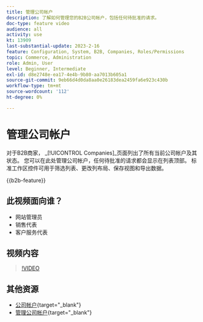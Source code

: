 ```yaml
---
title: 管理公司帐户
description: 了解如何管理您的B2B公司帐户，包括任何待批准的请求。
doc-type: feature video
audience: all
activity: use
kt: 13909
last-substantial-update: 2023-2-16
feature: Configuration, System, B2B, Companies, Roles/Permissions
topic: Commerce, Administration
role: Admin, User
level: Beginner, Intermediate
exl-id: d8e2748e-ea17-4e4b-9b80-aa7013b605a1
source-git-commit: 9eb66d4d0da8aa0e26183dea2459fa6e923c430b
workflow-type: tm+mt
source-wordcount: '112'
ht-degree: 0%

---
```


# 管理公司帐户

对于B2B商家， _[!UICONTROL Companies]_页面列出了所有当前公司帐户及其状态。 您可以在此处管理公司帐户，任何待批准的请求都会显示在列表顶部。 标准工作区控件可用于筛选列表、更改列布局、保存视图和导出数据。

{{b2b-feature}}

## 此视频面向谁？

- 网站管理员
- 销售代表
- 客户服务代表

## 视频内容

>[!VIDEO](https://video.tv.adobe.com/v/344447?quality=12&learn=on)

## 其他资源

- [公司帐户](https://experienceleague.adobe.com/docs/commerce-admin/b2b/companies/account-companies.html){target="_blank"}
- [管理公司帐户](https://experienceleague.adobe.com/docs/commerce-admin/b2b/companies/account-company-manage.html){target="_blank"}
